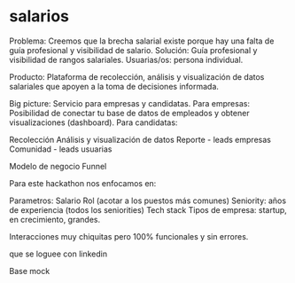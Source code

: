 # salarios

Problema: Creemos que la brecha salarial existe porque hay una falta de guía profesional y visibilidad de salario.
Solución: Guía profesional y visibilidad de rangos salariales.
Usuarias/os: persona individual.

Producto: Plataforma de recolección, análisis y visualización de datos salariales que apoyen a la toma de decisiones informada.

Big picture: Servicio para empresas y candidatas.
Para empresas: Posibilidad de conectar tu base de datos de empleados y obtener visualizaciones (dashboard).
Para candidatas:

Recolección
Análisis y visualización de datos
Reporte - leads empresas 
Comunidad - leads usuarias




Modelo de negocio
Funnel

Para este hackathon nos enfocamos en: 


Parametros:
Salario
Rol (acotar a los puestos más comunes)
Seniority: años de experiencia (todos los seniorities)
Tech stack
Tipos de empresa: startup, en crecimiento, grandes.


Interacciones muy chiquitas pero 100% funcionales y sin errores.

que se loguee con linkedin


Base mock
